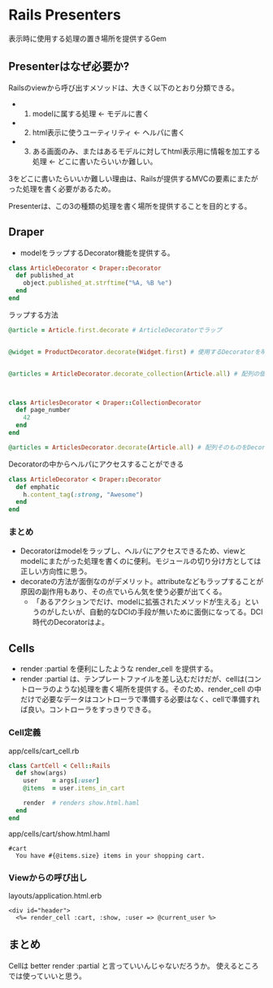 # Rails Presenters

表示時に使用する処理の置き場所を提供するGem

## Presenterはなぜ必要か?

Railsのviewから呼び出すメソッドは、大きく以下のとおり分類できる。

* 1. modelに属する処理 <- モデルに書く
* 2. html表示に使うユーティリティ <- ヘルパに書く
* 3. ある画面のみ、またはあるモデルに対してhtml表示用に情報を加工する処理 <- どこに書いたらいいか難しい。

3をどこに書いたらいいか難しい理由は、Railsが提供するMVCの要素にまたがった処理を書く必要があるため。

Presenterは、この3の種類の処理を書く場所を提供することを目的とする。




## Draper

* modelをラップするDecorator機能を提供する。

```ruby
class ArticleDecorator < Draper::Decorator
  def published_at
    object.published_at.strftime("%A, %B %e")
  end
end
```


ラップする方法


```ruby
@article = Article.first.decorate # ArticleDecoratorでラップ


@widget = ProductDecorator.decorate(Widget.first) # 使用するDecoratorを明示的に指定


@articles = ArticleDecorator.decorate_collection(Article.all) # 配列の個々の要素をDecorate



class ArticlesDecorator < Draper::CollectionDecorator
  def page_number
    42
  end
end

@articles = ArticlesDecorator.decorate(Article.all) # 配列そのものをDecorate

```

Decoratorの中からヘルパにアクセスすることができる

```ruby
class ArticleDecorator < Draper::Decorator
  def emphatic
    h.content_tag(:strong, "Awesome")
  end
end
```

### まとめ
* Decoratorはmodelをラップし、ヘルパにアクセスできるため、viewとmodelにまたがった処理を書くのに便利。モジュールの切り分け方としては正しい方向性に思う。
* decorateの方法が面倒なのがデメリット。attributeなどもラップすることが原因の副作用もあり、その点でいらん気を使う必要が出てくる。
  * 「あるアクションでだけ、modelに拡張されたメソッドが生える」というのがしたいが、自動的なDCIの手段が無いために面倒になってる。DCI時代のDecoratorはよ。




## Cells

* render :partial を便利にしたような render_cell を提供する。
* render :partial は、テンプレートファイルを差し込むだけだが、cellは(コントローラのような)処理を書く場所を提供する。そのため、render_cell の中だけで必要なデータはコントローラで準備する必要はなく、cellで準備すれば良い。コントローラをすっきりできる。


### Cell定義

app/cells/cart_cell.rb

```ruby
class CartCell < Cell::Rails
  def show(args)
    user    = args[:user]
    @items  = user.items_in_cart

    render  # renders show.html.haml
  end
end
```

app/cells/cart/show.html.haml

```haml
#cart
  You have #{@items.size} items in your shopping cart.
```

### Viewからの呼び出し

layouts/application.html.erb
```erb
<div id="header">
  <%= render_cell :cart, :show, :user => @current_user %>
```

## まとめ

Cellは better render :partial と言っていいんじゃないだろうか。
使えるところでは使っていいと思う。



